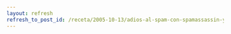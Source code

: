 ```yaml
---
layout: refresh
refresh_to_post_id: /receta/2005-10-13/adios-al-spam-con-spamassassin-y-sylpheed-claws
---
```


